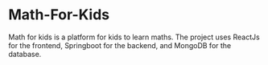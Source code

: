 # Math-For-Kids

Math for kids is a platform for kids to learn maths.
The project uses ReactJs for the frontend, Springboot for the backend, and MongoDB for the database.
